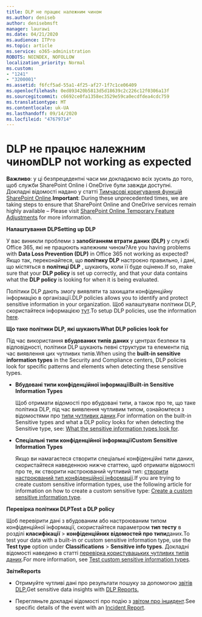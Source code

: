 ```yaml
---
title: DLP не працює належним чином
ms.author: deniseb
author: denisebmsft
manager: laurawi
ms.date: 04/21/2020
ms.audience: ITPro
ms.topic: article
ms.service: o365-administration
ROBOTS: NOINDEX, NOFOLLOW
localization_priority: Normal
ms.custom:
- "1241"
- "3200001"
ms.assetid: f6fcf5ad-55a1-4f25-af27-1f7c1ce06409
ms.openlocfilehash: 0ed893420b5813d5d18639c2c226c12f0306a13f
ms.sourcegitcommit: c6692ce0fa1358ec3529e59ca0ecdfdea4cdc759
ms.translationtype: MT
ms.contentlocale: uk-UA
ms.lasthandoff: 09/14/2020
ms.locfileid: "47679714"
---
```

# <a name="dlp-not-working-as-expected"></a><span data-ttu-id="5b790-102">DLP не працює належним чином</span><span class="sxs-lookup"><span data-stu-id="5b790-102">DLP not working as expected</span></span>

<span data-ttu-id="5b790-103">**Важливо**: у ці безпрецедентні часи ми докладаємо всіх зусиль до того, щоб служби SharePoint Online і OneDrive були завжди доступні. Докладні відомості надано у статті [Тимчасові коригування функцій SharePoint Online](https://aka.ms/ODSPAdjustments).</span><span class="sxs-lookup"><span data-stu-id="5b790-103">**Important**: During these unprecedented times, we are taking steps to ensure that SharePoint Online and OneDrive services remain highly available – Please visit [SharePoint Online Temporary Feature Adjustments](https://aka.ms/ODSPAdjustments) for more information.</span></span>

 <span data-ttu-id="5b790-104">**Налаштування DLP**</span><span class="sxs-lookup"><span data-stu-id="5b790-104">**Setting up DLP**</span></span>

<span data-ttu-id="5b790-105">У вас виникли проблеми з **запобіганням втрати даних (DLP)** у службі Office 365, які не працюють належним чином?</span><span class="sxs-lookup"><span data-stu-id="5b790-105">Are you having problems with **Data Loss Prevention (DLP)** in Office 365 not working as expected?</span></span> <span data-ttu-id="5b790-106">Якщо так, переконайтеся, що **політику DLP** настроєно правильно, і дані, що містяться в **політиці DLP** , шукають, коли її буде оцінено.</span><span class="sxs-lookup"><span data-stu-id="5b790-106">If so, make sure that your **DLP policy** is set up correctly, and that your data contains what the **DLP policy** is looking for when it is being evaluated.</span></span>
  
<span data-ttu-id="5b790-107">Політики DLP дають змогу виявляти та захищати конфіденційну інформацію в організації.</span><span class="sxs-lookup"><span data-stu-id="5b790-107">DLP policies allows you to identify and protect sensitive information in your organization.</span></span> <span data-ttu-id="5b790-108">Щоб налаштувати політики DLP, скористайтеся інформацією [тут](https://docs.microsoft.com/office365/securitycompliance/prevent-data-loss#set-up-dlp).</span><span class="sxs-lookup"><span data-stu-id="5b790-108">To setup DLP policies, use the information [here](https://docs.microsoft.com/office365/securitycompliance/prevent-data-loss#set-up-dlp).</span></span>
  
 <span data-ttu-id="5b790-109">**Що таке політики DLP, які шукають**</span><span class="sxs-lookup"><span data-stu-id="5b790-109">**What DLP policies look for**</span></span>
  
<span data-ttu-id="5b790-110">Під час використання **вбудованих типів даних** у центрах безпеки та відповідності, політики DLP шукають певні структури та елементи під час виявлення цих чутливих типів.</span><span class="sxs-lookup"><span data-stu-id="5b790-110">When using the **built-in sensitive information types** in the Security and Compliance centers, DLP policies look for specific patterns and elements when detecting these sensitive types.</span></span>
  
- <span data-ttu-id="5b790-111">**Вбудовані типи конфіденційної інформації**</span><span class="sxs-lookup"><span data-stu-id="5b790-111">**Built-in Sensitive Information Types**</span></span>

    <span data-ttu-id="5b790-112">Щоб отримати відомості про вбудовані типи, а також про те, що таке політика DLP, під час виявлення чутливим типом, ознайомтеся з відомостями про [типи чутливих даних](https://docs.microsoft.com/microsoft-365/compliance/sensitive-information-type-entity-definitions).</span><span class="sxs-lookup"><span data-stu-id="5b790-112">For information on the built-in Sensitive types and what a DLP policy looks for when detecting the Sensitive type, see: [What the sensitive information types look for](https://docs.microsoft.com/microsoft-365/compliance/sensitive-information-type-entity-definitions).</span></span>

- <span data-ttu-id="5b790-113">**Спеціальні типи конфіденційної інформації**</span><span class="sxs-lookup"><span data-stu-id="5b790-113">**Custom Sensitive Information Types**</span></span>

    <span data-ttu-id="5b790-114">Якщо ви намагаєтеся створити спеціальні конфіденційні типи даних, скористайтеся наведенною нижче статтею, щоб отримати відомості про те, як створити настроюваний чутливий тип: [створити настроюваний тип конфіденційної інформації](https://docs.microsoft.com/microsoft-365/compliance/create-a-custom-sensitive-information-type).</span><span class="sxs-lookup"><span data-stu-id="5b790-114">If you are trying to create custom sensitive information types, use the following article for information on how to create a custom sensitive type: [Create a custom sensitive information type](https://docs.microsoft.com/microsoft-365/compliance/create-a-custom-sensitive-information-type).</span></span>

<span data-ttu-id="5b790-115">**Перевірка політики DLP**</span><span class="sxs-lookup"><span data-stu-id="5b790-115">**Test a DLP policy**</span></span>

<span data-ttu-id="5b790-116">Щоб перевірити дані з вбудованим або настроюваним типом конфіденційної інформації, скористайтеся параметром **тип тесту** в розділі **класифікації**  >  **конфіденційних відомостей про типи**даних.</span><span class="sxs-lookup"><span data-stu-id="5b790-116">To test your data with a built-in or custom sensitive information type, use the **Test type** option under **Classifications** > **Sensitive info types**.</span></span> <span data-ttu-id="5b790-117">Докладні відомості наведено в статті [перевірка користувацьких чутливих типів даних](https://docs.microsoft.com/microsoft-365/compliance/create-a-custom-sensitive-information-type#create-custom-sensitive-information-types-in-the-security--compliance-center).</span><span class="sxs-lookup"><span data-stu-id="5b790-117">For more information, see [Test custom sensitive information types](https://docs.microsoft.com/microsoft-365/compliance/create-a-custom-sensitive-information-type#create-custom-sensitive-information-types-in-the-security--compliance-center).</span></span>

 <span data-ttu-id="5b790-118">**Звіти**</span><span class="sxs-lookup"><span data-stu-id="5b790-118">**Reports**</span></span>
  
- <span data-ttu-id="5b790-119">Отримуйте чутливі дані про результати пошуку за допомогою [звітів DLP.](https://docs.microsoft.com/microsoft-365/compliance/data-loss-prevention-policies#dlp-reports)</span><span class="sxs-lookup"><span data-stu-id="5b790-119">Get sensitive data insights with [DLP Reports.](https://docs.microsoft.com/microsoft-365/compliance/data-loss-prevention-policies#dlp-reports)</span></span>

- <span data-ttu-id="5b790-120">Перегляньте докладні відомості про подію з [звітом про інцидент](https://docs.microsoft.com/microsoft-365/compliance/data-loss-prevention-policies#incident-reports).</span><span class="sxs-lookup"><span data-stu-id="5b790-120">See specific details of the event with an [Incident Report](https://docs.microsoft.com/microsoft-365/compliance/data-loss-prevention-policies#incident-reports).</span></span>
